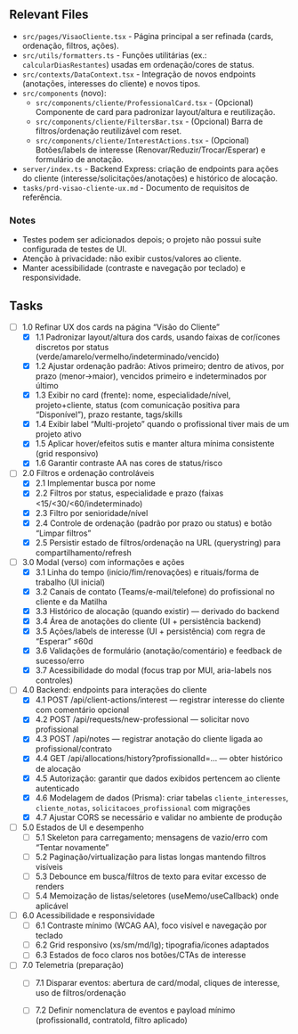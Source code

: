 ## Relevant Files

- `src/pages/VisaoCliente.tsx` - Página principal a ser refinada (cards, ordenação, filtros, ações).
- `src/utils/formatters.ts` - Funções utilitárias (ex.: `calcularDiasRestantes`) usadas em ordenação/cores de status.
- `src/contexts/DataContext.tsx` - Integração de novos endpoints (anotações, interesses do cliente) e novos tipos.
- `src/components` (novo):
  - `src/components/cliente/ProfessionalCard.tsx` - (Opcional) Componente de card para padronizar layout/altura e reutilização.
  - `src/components/cliente/FiltersBar.tsx` - (Opcional) Barra de filtros/ordenação reutilizável com reset.
  - `src/components/cliente/InterestActions.tsx` - (Opcional) Botões/labels de interesse (Renovar/Reduzir/Trocar/Esperar) e formulário de anotação.
- `server/index.ts` - Backend Express: criação de endpoints para ações do cliente (interesse/solicitações/anotações) e histórico de alocação.
- `tasks/prd-visao-cliente-ux.md` - Documento de requisitos de referência.

### Notes

- Testes podem ser adicionados depois; o projeto não possui suíte configurada de testes de UI.
- Atenção à privacidade: não exibir custos/valores ao cliente.
- Manter acessibilidade (contraste e navegação por teclado) e responsividade.

## Tasks

- [ ] 1.0 Refinar UX dos cards na página “Visão do Cliente”
  - [x] 1.1 Padronizar layout/altura dos cards, usando faixas de cor/ícones discretos por status (verde/amarelo/vermelho/indeterminado/vencido)
  - [x] 1.2 Ajustar ordenação padrão: Ativos primeiro; dentro de ativos, por prazo (menor→maior), vencidos primeiro e indeterminados por último
  - [x] 1.3 Exibir no card (frente): nome, especialidade/nível, projeto+cliente, status (com comunicação positiva para “Disponível”), prazo restante, tags/skills
  - [x] 1.4 Exibir label “Multi-projeto” quando o profissional tiver mais de um projeto ativo
  - [x] 1.5 Aplicar hover/efeitos sutis e manter altura mínima consistente (grid responsivo)
  - [x] 1.6 Garantir contraste AA nas cores de status/risco

- [ ] 2.0 Filtros e ordenação controláveis
  - [x] 2.1 Implementar busca por nome
  - [x] 2.2 Filtros por status, especialidade e prazo (faixas <15/<30/<60/indeterminado)
  - [x] 2.3 Filtro por senioridade/nível
  - [x] 2.4 Controle de ordenação (padrão por prazo ou status) e botão “Limpar filtros”
  - [x] 2.5 Persistir estado de filtros/ordenação na URL (querystring) para compartilhamento/refresh

- [ ] 3.0 Modal (verso) com informações e ações
  - [x] 3.1 Linha do tempo (início/fim/renovações) e rituais/forma de trabalho (UI inicial)
  - [x] 3.2 Canais de contato (Teams/e-mail/telefone) do profissional no cliente e da Matilha
  - [x] 3.3 Histórico de alocação (quando existir) — derivado do backend
  - [x] 3.4 Área de anotações do cliente (UI + persistência backend)
  - [x] 3.5 Ações/labels de interesse (UI + persistência) com regra de “Esperar” ≤60d
  - [x] 3.6 Validações de formulário (anotação/comentário) e feedback de sucesso/erro
  - [x] 3.7 Acessibilidade do modal (focus trap por MUI, aria-labels nos controles)

- [ ] 4.0 Backend: endpoints para interações do cliente
  - [x] 4.1 POST /api/client-actions/interest — registrar interesse do cliente com comentário opcional
  - [x] 4.2 POST /api/requests/new-professional — solicitar novo profissional
  - [x] 4.3 POST /api/notes — registrar anotação do cliente ligada ao profissional/contrato
  - [x] 4.4 GET /api/allocations/history?profissionalId=... — obter histórico de alocação
  - [x] 4.5 Autorização: garantir que dados exibidos pertencem ao cliente autenticado
  - [x] 4.6 Modelagem de dados (Prisma): criar tabelas `cliente_interesses`, `cliente_notas`, `solicitacoes_profissional` com migrações
  - [x] 4.7 Ajustar CORS se necessário e validar no ambiente de produção

- [ ] 5.0 Estados de UI e desempenho
  - [ ] 5.1 Skeleton para carregamento; mensagens de vazio/erro com “Tentar novamente”
  - [ ] 5.2 Paginação/virtualização para listas longas mantendo filtros visíveis
  - [ ] 5.3 Debounce em busca/filtros de texto para evitar excesso de renders
  - [ ] 5.4 Memoização de listas/seletores (useMemo/useCallback) onde aplicável

- [ ] 6.0 Acessibilidade e responsividade
  - [ ] 6.1 Contraste mínimo (WCAG AA), foco visível e navegação por teclado
  - [ ] 6.2 Grid responsivo (xs/sm/md/lg); tipografia/ícones adaptados
  - [ ] 6.3 Estados de foco claros nos botões/CTAs de interesse

- [ ] 7.0 Telemetria (preparação)
  - [ ] 7.1 Disparar eventos: abertura de card/modal, cliques de interesse, uso de filtros/ordenação
  - [ ] 7.2 Definir nomenclatura de eventos e payload mínimo (profissionalId, contratoId, filtro aplicado)



